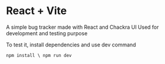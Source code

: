 # React + Vite

A simple bug tracker made with React and Chackra UI 
Used for development and testing purpose

To test it, install dependencies and use dev command

``
npm install \
npm run dev 
``
